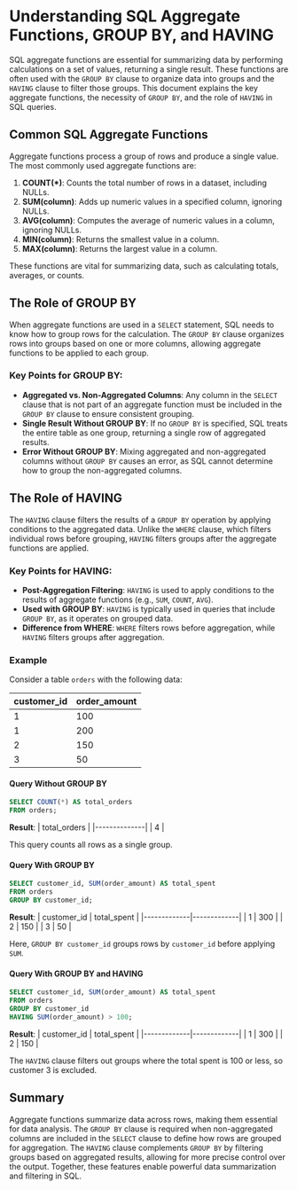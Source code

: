 # Understanding SQL Aggregate Functions, GROUP BY, and HAVING

SQL aggregate functions are essential for summarizing data by performing calculations on a set of values, returning a single result. These functions are often used with the `GROUP BY` clause to organize data into groups and the `HAVING` clause to filter those groups. This document explains the key aggregate functions, the necessity of `GROUP BY`, and the role of `HAVING` in SQL queries.

## Common SQL Aggregate Functions

Aggregate functions process a group of rows and produce a single value. The most commonly used aggregate functions are:

1. **COUNT(\*)**: Counts the total number of rows in a dataset, including NULLs.
2. **SUM(column)**: Adds up numeric values in a specified column, ignoring NULLs.
3. **AVG(column)**: Computes the average of numeric values in a column, ignoring NULLs.
4. **MIN(column)**: Returns the smallest value in a column.
5. **MAX(column)**: Returns the largest value in a column.

These functions are vital for summarizing data, such as calculating totals, averages, or counts.

## The Role of GROUP BY

When aggregate functions are used in a `SELECT` statement, SQL needs to know how to group rows for the calculation. The `GROUP BY` clause organizes rows into groups based on one or more columns, allowing aggregate functions to be applied to each group.

### Key Points for GROUP BY:
- **Aggregated vs. Non-Aggregated Columns**: Any column in the `SELECT` clause that is not part of an aggregate function must be included in the `GROUP BY` clause to ensure consistent grouping.
- **Single Result Without GROUP BY**: If no `GROUP BY` is specified, SQL treats the entire table as one group, returning a single row of aggregated results.
- **Error Without GROUP BY**: Mixing aggregated and non-aggregated columns without `GROUP BY` causes an error, as SQL cannot determine how to group the non-aggregated columns.

## The Role of HAVING

The `HAVING` clause filters the results of a `GROUP BY` operation by applying conditions to the aggregated data. Unlike the `WHERE` clause, which filters individual rows before grouping, `HAVING` filters groups after the aggregate functions are applied.

### Key Points for HAVING:
- **Post-Aggregation Filtering**: `HAVING` is used to apply conditions to the results of aggregate functions (e.g., `SUM`, `COUNT`, `AVG`).
- **Used with GROUP BY**: `HAVING` is typically used in queries that include `GROUP BY`, as it operates on grouped data.
- **Difference from WHERE**: `WHERE` filters rows before aggregation, while `HAVING` filters groups after aggregation.

### Example

Consider a table `orders` with the following data:

| customer_id | order_amount |
|------------|--------------|
| 1          | 100          |
| 1          | 200          |
| 2          | 150          |
| 3          | 50           |

#### Query Without GROUP BY
```sql
SELECT COUNT(*) AS total_orders
FROM orders;
```

**Result**:
| total_orders |
|--------------|
| 4            |

This query counts all rows as a single group.

#### Query With GROUP BY
```sql
SELECT customer_id, SUM(order_amount) AS total_spent
FROM orders
GROUP BY customer_id;
```

**Result**:
| customer_id | total_spent |
|-------------|-------------|
| 1           | 300         |
| 2           | 150         |
| 3           | 50          |

Here, `GROUP BY customer_id` groups rows by `customer_id` before applying `SUM`.

#### Query With GROUP BY and HAVING
```sql
SELECT customer_id, SUM(order_amount) AS total_spent
FROM orders
GROUP BY customer_id
HAVING SUM(order_amount) > 100;
```

**Result**:
| customer_id | total_spent |
|-------------|-------------|
| 1           | 300         |
| 2           | 150         |

The `HAVING` clause filters out groups where the total spent is 100 or less, so customer 3 is excluded.

## Summary

Aggregate functions summarize data across rows, making them essential for data analysis. The `GROUP BY` clause is required when non-aggregated columns are included in the `SELECT` clause to define how rows are grouped for aggregation. The `HAVING` clause complements `GROUP BY` by filtering groups based on aggregated results, allowing for more precise control over the output. Together, these features enable powerful data summarization and filtering in SQL.
